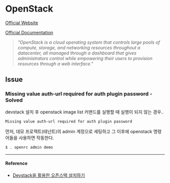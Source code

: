 # OpenStack

[Official Website](https://www.openstack.org/)

[Official Documentation](https://docs.openstack.org/)

> *"OpenStack is a cloud operating system that controls large pools of compute, storage, and networking resources throughout a datacenter, all managed through a dashboard that gives administrators control while empowering their users to provision resources through a web interface."*

## Issue

### Missing value auth-url required for auth plugin password - Solved

devstack 설치 후 openstack image list 커맨드를 실행할 때 실행이 되지 않는 경우..

```
Missing value auth-url required for auth plugin password
```

먼저, 데모 프로젝트(테넌트)의 admin 계정으로 세팅하고 그 이후에 openstack 명령어들을 사용하면 작동한다. 

```bash
$ . openrc admin demo
```

---

#### Reference

- [Devstack을 활용한 오픈스택 설치하기](https://www.popit.kr/devstack-%EC%9D%B4%EC%9A%A9-%EC%98%A4%ED%94%88%EC%8A%A4%ED%83%9D-%EC%84%A4%EC%B9%98%ED%95%98%EA%B8%B0/)
